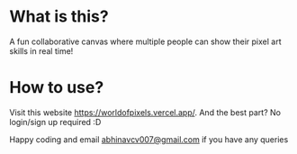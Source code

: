 # What is this?

A fun collaborative canvas where multiple people can show their pixel art skills in real time!

# How to use?

Visit this website https://worldofpixels.vercel.app/. And the best part? No login/sign up required :D


Happy coding and email abhinavcv007@gmail.com if you have any queries